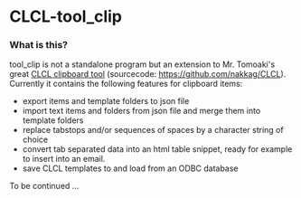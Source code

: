 # CLCL-tool_clip

### What is this?
tool_clip is not a standalone program but an extension to Mr. Tomoaki's great [CLCL clipboard tool](https://nakka.com/soft/clcl/index_eng.html) (sourcecode: https://github.com/nakkag/CLCL).
Currently it contains the following features for clipboard items:
- export items and template folders to json file
- import text items and folders from json file and merge them into template folders
- replace tabstops and/or sequences of spaces by a character string of choice
- convert tab separated data into an html table snippet, ready for example to insert into an email.
- save CLCL templates to and load from an ODBC database 

To be continued ...
